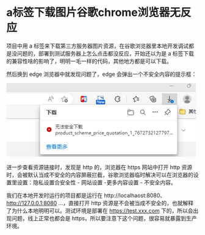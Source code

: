 # a标签下载图片谷歌chrome浏览器无反应

项目中用 a 标签来下载第三方服务器图片资源，在谷歌浏览器里本地开发调试都是没问题的，部署到测试服务器上怎么点击都没反应，开始还以为是 a 标签下载的兼容性啥的影响了，明明一毛一样的代码，其他地方都是可以下载。

然后换到 edge 浏览器中就发现问题了，edge 会弹出一个不安全内容的提示框：

<img src="./1.png">

进一步查看资源链接时，发现是 http 的，浏览器在 https 网站中打开 http 资源时，会被默认当成不安全的内容屏蔽拦截，谷歌浏览器临时解决可以在浏览器的设置里设置：隐私设置合安全性 - 网站设置 -更多内容设置 - 不安全内容。

我们在本地开发时运行的项目都是运行在 http://localhaost:8080、http://127.0.0.1:8080 ...，直接打开 http 资源是不会被当成不安全的，也就解释了为什么本地明明可以。测试环境是部署在 https://test.xxx.com 下的，所以会出现问题，线上正常也都会是 https，所以要注意下这个问题，很容易就暴露到生产环境。